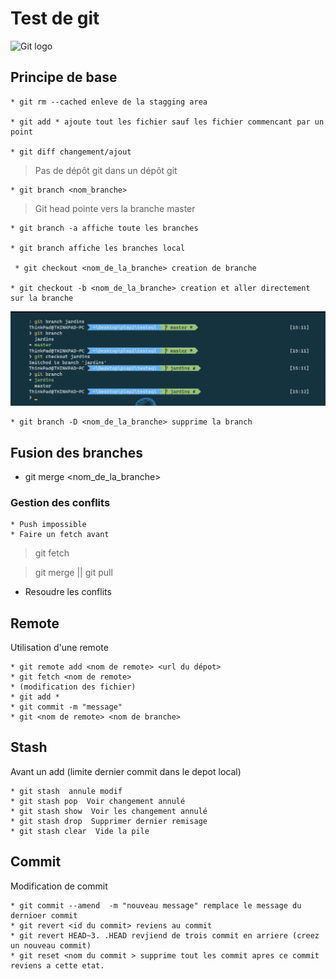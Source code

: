 # Test de git

![Git logo](https://res.cloudinary.com/practicaldev/image/fetch/s---Xg28U2u--/c_imagga_scale,f_auto,fl_progressive,h_420,q_auto,w_1000/https://dev-to-uploads.s3.amazonaws.com/i/q7uy4yxekcljpr70p2xk.png)

## Principe de base
    * git rm --cached enleve de la stagging area

    * git add * ajoute tout les fichier sauf les fichier commencant par un point 

    * git diff changement/ajout


> Pas de dépôt git dans un dépôt git

    * git branch <nom_branche>

> Git head pointe vers la branche master

    * git branch -a affiche toute les branches

    * git branch affiche les branches local

     * git checkout <nom_de_la_branche> creation de branche 

    * git checkout -b <nom_de_la_branche> creation et aller directement sur la branche
 
![Git logo](/assets/capt01.png)

    * git branch -D <nom_de_la_branche> supprime la branch

## Fusion des branches
 * git merge <nom_de_la_branche>

### Gestion des conflits
    * Push impossible 
    * Faire un fetch avant
  > git fetch
  
  > git merge || git pull
 * Resoudre les conflits

## Remote
 Utilisation d'une remote

    * git remote add <nom de remote> <url du dépot>
    * git fetch <nom de remote>
    * (modification des fichier)
    * git add *
    * git commit -m "message"
    * git <nom de remote> <nom de branche>

## Stash
Avant un add (limite dernier commit dans le depot local)

    * git stash  annule modif
    * git stash pop  Voir changement annulé
    * git stash show  Voir les changement annulé
    * git stash drop  Supprimer dernier remisage
    * git stash clear  Vide la pile


## Commit
Modification de commit

    * git commit --amend  -m "nouveau message" remplace le message du dernioer commit
    * git revert <id du commit> reviens au commit
    * git revert HEAD~3. .HEAD revjiend de trois commit en arriere (creez un nouveau commit)
    * git reset <nom du commit > supprime tout les commit apres ce commit reviens a cette etat.

<!-- ## Pull request -->